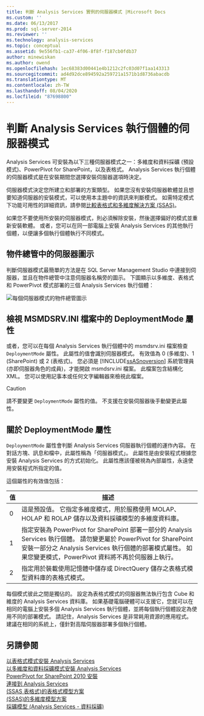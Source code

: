```yaml
---
title: 判斷 Analysis Services 實例的伺服器模式 |Microsoft Docs
ms.custom: ''
ms.date: 06/13/2017
ms.prod: sql-server-2014
ms.reviewer: ''
ms.technology: analysis-services
ms.topic: conceptual
ms.assetid: 9e556fb1-ca37-4f06-8f8f-f187cb0fdb37
author: minewiskan
ms.author: owend
ms.openlocfilehash: 1ec68383d00441e4b1212c2fc03d07f1aa143313
ms.sourcegitcommit: ad4d92dce894592a259721a1571b1d8736abacdb
ms.translationtype: MT
ms.contentlocale: zh-TW
ms.lasthandoff: 08/04/2020
ms.locfileid: "87698800"
---
```

# <a name="determine-the-server-mode-of-an-analysis-services-instance"></a>判斷 Analysis Services 執行個體的伺服器模式
  Analysis Services 可安裝為以下三種伺服器模式之一：多維度和資料採礦 (預設模式)、PowerPivot for SharePoint，以及表格式。 Analysis Services 執行個體的伺服器模式是在安裝期間您選擇安裝伺服器選項時決定。  
  
 伺服器模式決定您所建立和部署的方案類型。 如果您沒有安裝伺服器軟體並且想要知道伺服器的安裝模式，可以使用本主題中的資訊來判斷模式。 如需特定模式下功能可用性的詳細資訊，請參閱[比較表格式和多維度解決方案 &#40;SSAS&#41;](../comparing-tabular-and-multidimensional-solutions-ssas.md)。  
  
 如果您不要使用所安裝的伺服器模式，則必須解除安裝，然後選擇偏好的模式並重新安裝軟體。 或者，您可以在同一部電腦上安裝 Analysis Services 的其他執行個體，以便讓多個執行個體執行不同模式。  
  
## <a name="server-icons-in-object-explorer"></a>物件總管中的伺服器圖示  
 判斷伺服器模式最簡單的方法是在 SQL Server Management Studio 中連接到伺服器，並且在物件總管中注意伺服器名稱旁的圖示。 下圖顯示以多維度、表格式和 PowerPivot 模式部署的三個 Analysis Services 執行個體：  
  
 ![每個伺服器模式的物件總管圖示](../media/ssas-ssms-servermodes.gif "每個伺服器模式的物件總管圖示")  
  
## <a name="viewing-deploymentmode-property-in-msmdsrvini-file"></a>檢視 MSMDSRV.INI 檔案中的 DeploymentMode 屬性  
 或者，您可以在每個 Analysis Services 執行個體中的 msmdsrv.ini 檔案檢查 `DeploymentMode` 屬性。 此屬性的值會識別伺服器模式。 有效值為 0 (多維度)、1 (SharePoint) 或 2 (表格式)。 您必須是 [!INCLUDE[ssASnoversion](../../includes/ssasnoversion-md.md)] 系統管理員 (亦即伺服器角色的成員)，才能開啟 msmdsrv.ini 檔案。 此檔案包含結構化 XML。 您可以使用記事本或任何文字編輯器來檢視此檔案。  
  
> [!CAUTION]  
>  請不要變更 `DeploymentMode` 屬性的值。 不支援在安裝伺服器後手動變更此屬性。  
  
## <a name="about-the-deploymentmode-property"></a>關於 DeploymentMode 屬性  
 `DeploymentMode` 屬性會判斷 Analysis Services 伺服器執行個體的運作內容。 在對話方塊、訊息和檔中，此屬性稱為「伺服器模式」。 此屬性是由安裝程式根據您安裝 Analysis Services 的方式初始化。 此屬性應該僅被視為內部屬性，永遠使用安裝程式所指定的值。  
  
 這個屬性的有效值包括：  
  
|值|描述|  
|-----------|-----------------|  
|0|這是預設值。 它指定多維度模式，用於服務使用 MOLAP、HOLAP 和 ROLAP 儲存以及資料採礦模型的多維度資料庫。|  
|1|指定安裝為 PowerPivot for SharePoint 部署一部分的 Analysis Services 執行個體。 請勿變更屬於 PowerPivot for SharePoint 安裝一部分之 Analysis Services 執行個體的部署模式屬性。 如果您變更模式，PowerPivot 資料將不再於伺服器上執行。|  
|2|指定用於裝載使用記憶體中儲存或 DirectQuery 儲存之表格式模型資料庫的表格式模式。|  
  
 每個模式彼此之間是獨佔的。 設定為表格式模式的伺服器無法執行包含 Cube 和維度的 Analysis Services 資料庫。 如果基礎電腦硬體可以支援它，您就可以在相同的電腦上安裝多個 Analysis Services 執行個體，並將每個執行個體設定為使用不同的部署模式。 請記住，Analysis Services 是非常耗用資源的應用程式。 建議在相同的系統上，僅針對高階伺服器部署多個執行個體。  
  
## <a name="see-also"></a>另請參閱  
 [以表格式模式安裝 Analysis Services](install-windows/install-analysis-services.md)   
 [以多維度和資料採礦模式安裝 Analysis Services](../../sql-server/install/install-analysis-services-in-multidimensional-and-data-mining-mode.md)   
 [PowerPivot for SharePoint 2010 安裝](../../sql-server/install/powerpivot-for-sharepoint-2010-installation.md)   
 [連接到 Analysis Services](connect-to-analysis-services.md)   
 [&#40;SSAS 表格式&#41;的表格式模型方案](../tabular-model-solutions-ssas-tabular.md)   
 [&#40;SSAS&#41;的多維度模型方案](../multidimensional-models/multidimensional-model-solutions-ssas.md)   
 [採礦模型 &#40;Analysis Services - 資料採礦&#41;](../data-mining/mining-models-analysis-services-data-mining.md)  
  
  
